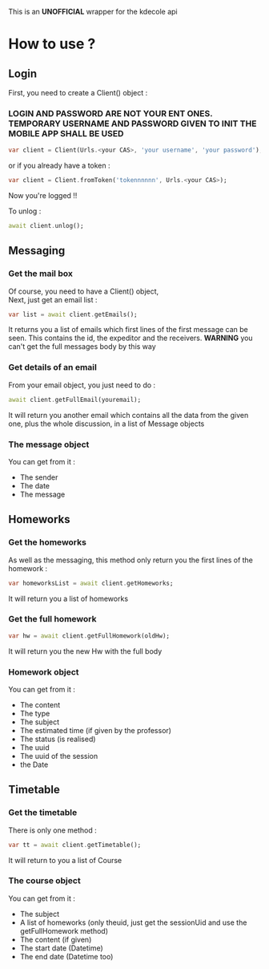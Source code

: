This is an **UNOFFICIAL** wrapper for the kdecole api

# How to use ?

## Login

First, you need to create a Client() object : <br>

### **LOGIN AND PASSWORD ARE NOT YOUR ENT ONES. TEMPORARY USERNAME AND PASSWORD GIVEN TO INIT THE MOBILE APP SHALL BE USED**

````dart
var client = Client(Urls.<your CAS>, 'your username', 'your password');
````

or if you already have a token :

````dart
var client = Client.fromToken('tokennnnnn', Urls.<your CAS>);
````

Now you're logged !!

To unlog :

````dart
await client.unlog();
````

## Messaging

### Get the mail box

Of course, you need to have a Client() object, <br>
Next, just get an email list :

````dart
var list = await client.getEmails();
````

It returns you a list of emails which first lines of the first message can be seen. This contains the id, the expeditor
and the receivers.
**WARNING** you can't get the full messages body by this way

### Get details of an email

From your email object, you just need to do :

````dart
await client.getFullEmail(youremail);
````

It will return you another email which contains all the data from the given one, plus the whole discussion, in a list of
Message objects

### The message object

You can get from it :

- The sender
- The date
- The message

## Homeworks

### Get the homeworks

As well as the messaging, this method only return you the first lines of the homework :

```dart
var homeworksList = await client.getHomeworks;
```

It will return you a list of homeworks

### Get the full homework

```dart
var hw = await client.getFullHomework(oldHw);
```

It will return you the new Hw with the full body

### Homework object

You can get from it :

- The content
- The type
- The subject
- The estimated time (if given by the professor)
- The status (is realised)
- The uuid
- The uuid of the session
- the Date

## Timetable

### Get the timetable

There is only one method : 
```dart
var tt = await client.getTimetable();
```

It will return to you a list of Course

### The course object

You can get from it :
- The subject
- A list of homeworks (only theuid, just get the sessionUid and use the getFullHomework method)
- The content (if given)
- The start date (Datetime)
- The end date (Datetime too)
